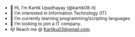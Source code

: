 - 👋 Hi, I’m Kartik Upadhayay (@kartik08-it)
- 👀 I’m interested in Information Technology (IT)
- 🌱 I’m currently learning programming/scripting languages
- 💞️ I’m looking to join a IT company.
- 📪 Reach me @ Kartiku03@gmail.com.

<!---
kartik08-it/kartik08-it is a ✨ special ✨ repository because its `README.md` (this file) appears on your GitHub profile.
You can click the Preview link to take a look at your changes.
--->
